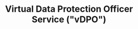 ---
title: Virtual Data Protection Officer Service ("vDPO")
# type: managed-threat-response
image: /img/cyberaas-home-banner-hats.jpg
intro:
  heading: DPO as a Service
  description: >
    Under Personal Data Protection Act ("PDPA"), all Singapore organizations, including sole proprietors and non-profit organizations, must appoint a Data Protection Officer ("DPO"). Failing to do so is a legal offense; the financial penalties ranging from $5,000 to $20,000 based on past enforcement cases by Personal Data Protection Commission Singapore ("PDPC").
main:
  heading: Benefits
---